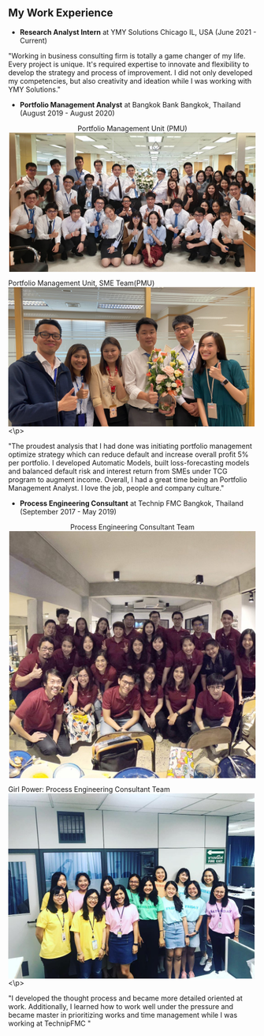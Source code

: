 ## My Work Experience

- **Research Analyst Intern** at YMY Solutions 
  Chicago IL, USA (June 2021 - Current)

"Working in business consulting firm is totally a game changer of my life. Every project is unique. It's required expertise to innovate and flexibility to develop the strategy and process of improvement. I did not only developed my competencies, but also creativity and ideation while I was working with YMY Solutions."

- **Portfolio Management Analyst** at Bangkok Bank
  Bangkok, Thailand (August 2019 - August 2020) <br/>
<p align="center">  
Portfolio Management Unit (PMU)<br/>
<img src="AllExperience/BBL_PMU.png" align="center" width="500"> <br/>

Portfolio Management Unit, SME Team(PMU) <br/>
<img src="AllExperience/BBL_PMU_SME.png" align="center" width="500"> <br/>
<\p>
  
"The proudest analysis that I had done was initiating portfolio management optimize strategy which can reduce default and increase overall profit 5% per portfolio. I developed Automatic Models, built loss-forecasting models and balanced default risk and interest return from SMEs under TCG program to augment income. Overall, I had a great time being an Portfolio Management Analyst. I love the job, people and company culture."

- **Process Engineering Consultant** at Technip FMC 
  Bangkok, Thailand (September 2017 - May 2019)
  
<p align="center">    
Process Engineering Consultant Team <br/>
<img src="AllExperience/Technip_1.jpeg" align="center" width="500"> <br/>

Girl Power: Process Engineering Consultant Team <br/>
<img src="AllExperience/Technip_2.jpeg" align="center" width="500"> <br/>
<\p>
  
"I developed the thought process and became more detailed oriented at work. Additionally, I learned how to work well under the pressure and became master in prioritizing works and time management while I was working at TechnipFMC "
